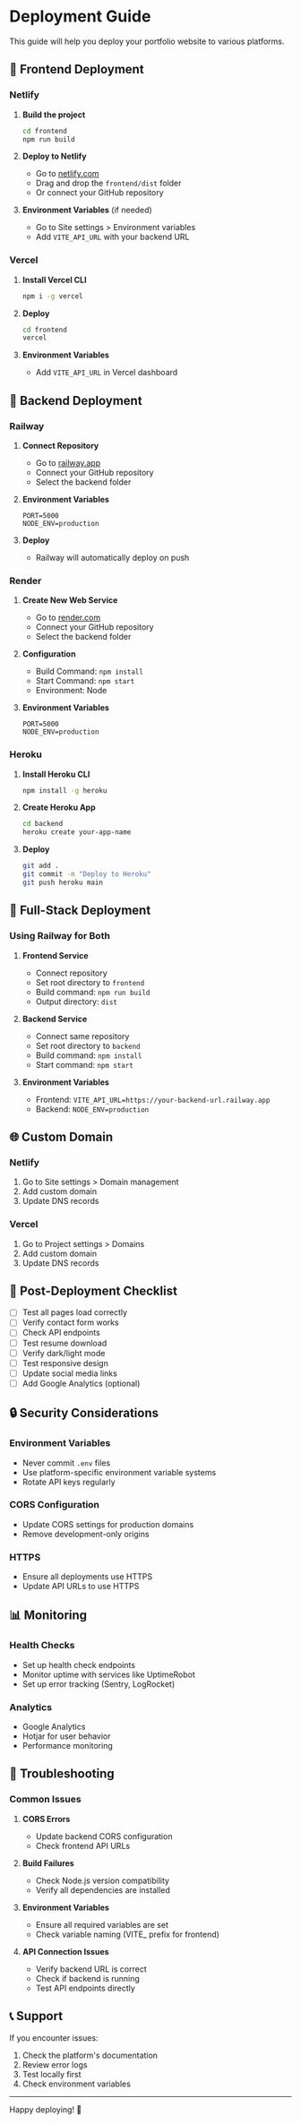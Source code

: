 # Deployment Guide

This guide will help you deploy your portfolio website to various platforms.

## 🚀 Frontend Deployment

### Netlify

1. **Build the project**
   ```bash
   cd frontend
   npm run build
   ```

2. **Deploy to Netlify**
   - Go to [netlify.com](https://netlify.com)
   - Drag and drop the `frontend/dist` folder
   - Or connect your GitHub repository

3. **Environment Variables** (if needed)
   - Go to Site settings > Environment variables
   - Add `VITE_API_URL` with your backend URL

### Vercel

1. **Install Vercel CLI**
   ```bash
   npm i -g vercel
   ```

2. **Deploy**
   ```bash
   cd frontend
   vercel
   ```

3. **Environment Variables**
   - Add `VITE_API_URL` in Vercel dashboard

## 🔧 Backend Deployment

### Railway

1. **Connect Repository**
   - Go to [railway.app](https://railway.app)
   - Connect your GitHub repository
   - Select the backend folder

2. **Environment Variables**
   ```
   PORT=5000
   NODE_ENV=production
   ```

3. **Deploy**
   - Railway will automatically deploy on push

### Render

1. **Create New Web Service**
   - Go to [render.com](https://render.com)
   - Connect your GitHub repository
   - Select the backend folder

2. **Configuration**
   - Build Command: `npm install`
   - Start Command: `npm start`
   - Environment: Node

3. **Environment Variables**
   ```
   PORT=5000
   NODE_ENV=production
   ```

### Heroku

1. **Install Heroku CLI**
   ```bash
   npm install -g heroku
   ```

2. **Create Heroku App**
   ```bash
   cd backend
   heroku create your-app-name
   ```

3. **Deploy**
   ```bash
   git add .
   git commit -m "Deploy to Heroku"
   git push heroku main
   ```

## 🔄 Full-Stack Deployment

### Using Railway for Both

1. **Frontend Service**
   - Connect repository
   - Set root directory to `frontend`
   - Build command: `npm run build`
   - Output directory: `dist`

2. **Backend Service**
   - Connect same repository
   - Set root directory to `backend`
   - Build command: `npm install`
   - Start command: `npm start`

3. **Environment Variables**
   - Frontend: `VITE_API_URL=https://your-backend-url.railway.app`
   - Backend: `NODE_ENV=production`

## 🌐 Custom Domain

### Netlify
1. Go to Site settings > Domain management
2. Add custom domain
3. Update DNS records

### Vercel
1. Go to Project settings > Domains
2. Add custom domain
3. Update DNS records

## 📝 Post-Deployment Checklist

- [ ] Test all pages load correctly
- [ ] Verify contact form works
- [ ] Check API endpoints
- [ ] Test resume download
- [ ] Verify dark/light mode
- [ ] Test responsive design
- [ ] Update social media links
- [ ] Add Google Analytics (optional)

## 🔒 Security Considerations

### Environment Variables
- Never commit `.env` files
- Use platform-specific environment variable systems
- Rotate API keys regularly

### CORS Configuration
- Update CORS settings for production domains
- Remove development-only origins

### HTTPS
- Ensure all deployments use HTTPS
- Update API URLs to use HTTPS

## 📊 Monitoring

### Health Checks
- Set up health check endpoints
- Monitor uptime with services like UptimeRobot
- Set up error tracking (Sentry, LogRocket)

### Analytics
- Google Analytics
- Hotjar for user behavior
- Performance monitoring

## 🚨 Troubleshooting

### Common Issues

1. **CORS Errors**
   - Update backend CORS configuration
   - Check frontend API URLs

2. **Build Failures**
   - Check Node.js version compatibility
   - Verify all dependencies are installed

3. **Environment Variables**
   - Ensure all required variables are set
   - Check variable naming (VITE_ prefix for frontend)

4. **API Connection Issues**
   - Verify backend URL is correct
   - Check if backend is running
   - Test API endpoints directly

## 📞 Support

If you encounter issues:
1. Check the platform's documentation
2. Review error logs
3. Test locally first
4. Check environment variables

---

Happy deploying! 🎉 
